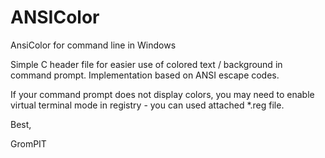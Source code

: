 # ANSIColor
AnsiColor for command line in Windows

Simple C header file for easier use of colored text / background in command prompt. 
Implementation based on ANSI escape codes.

If your command prompt does not display colors, you may need to enable virtual 
terminal mode in registry - you can used attached *.reg file.

Best,

GromPIT

